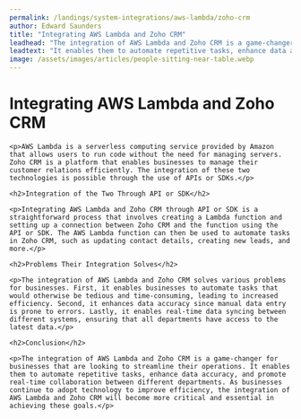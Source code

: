```yaml
---
permalink: /landings/system-integrations/aws-lambda/zoho-crm
author: Edward Saunders
title: "Integrating AWS Lambda and Zoho CRM"
leadhead: "The integration of AWS Lambda and Zoho CRM is a game-changer for businesses that are looking to streamline their operations"
leadtext: "It enables them to automate repetitive tasks, enhance data accuracy, and promote real-time collaboration between different departments. As businesses continue to adopt technology to improve efficiency, the integration of AWS Lambda and Zoho CRM will become more critical and essential in achieving these goals."
image: /assets/images/articles/people-sitting-near-table.webp
---
```

<div class="arttext">
	<h1>Integrating AWS Lambda and Zoho CRM</h1>

	<p>AWS Lambda is a serverless computing service provided by Amazon that allows users to run code without the need for managing servers. Zoho CRM is a platform that enables businesses to manage their customer relations efficiently. The integration of these two technologies is possible through the use of APIs or SDKs.</p>

	<h2>Integration of the Two Through API or SDK</h2>

	<p>Integrating AWS Lambda and Zoho CRM through API or SDK is a straightforward process that involves creating a Lambda function and setting up a connection between Zoho CRM and the function using the API or SDK. The AWS Lambda function can then be used to automate tasks in Zoho CRM, such as updating contact details, creating new leads, and more.</p>

	<h2>Problems Their Integration Solves</h2>

	<p>The integration of AWS Lambda and Zoho CRM solves various problems for businesses. First, it enables businesses to automate tasks that would otherwise be tedious and time-consuming, leading to increased efficiency. Second, it enhances data accuracy since manual data entry is prone to errors. Lastly, it enables real-time data syncing between different systems, ensuring that all departments have access to the latest data.</p>

	<h2>Conclusion</h2>

	<p>The integration of AWS Lambda and Zoho CRM is a game-changer for businesses that are looking to streamline their operations. It enables them to automate repetitive tasks, enhance data accuracy, and promote real-time collaboration between different departments. As businesses continue to adopt technology to improve efficiency, the integration of AWS Lambda and Zoho CRM will become more critical and essential in achieving these goals.</p>

</div>
